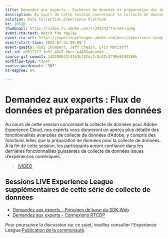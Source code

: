 ```yaml
---
title: Demandez aux experts - Enchères de données et préparation des données
description: Au cours de cette session concernant la collecte de données pour Adobe Experience Cloud, nos experts vous donneront un aperçu plus détaillé des fonctionnalités avancées de collecte de données d’Adobe, y compris des fonctions telles que la préparation de données pour la collecte de données. À la fin de cette session, les participants auront confiance dans les dernières fonctionnalités puissantes de collecte de données issues d’expériences numériques.
solution: Data Collection,Experience Platform
kt: 10528
thumbnail: https://video.tv.adobe.com/v/345342?format=jpeg
event-cta-text: Watch the replay
event-cta-url: https://experienceleague.adobe.com/docs/experience-league-live-events/events/episodes/exl-live-episode-07-21-22.html?lang=en
event-start-time: 2022-07-21 09:00-7
event-guests: Rudi Shumpert, Jeff Chasin, Eric Matisoff
exl-id: ab5121f7-3e92-48a7-8bcc-a4456a4eab6e
source-git-commit: 3d2289642f4164bf82dc1c8a42c5798e9183188b
workflow-type: tm+mt
source-wordcount: '167'
ht-degree: 0%

---
```


# Demandez aux experts : Flux de données et préparation des données

Au cours de cette session concernant la collecte de données pour Adobe Experience Cloud, nos experts vous donneront un aperçu plus détaillé des fonctionnalités avancées de collecte de données d’Adobe, y compris des fonctions telles que la préparation de données pour la collecte de données. À la fin de cette session, les participants auront confiance dans les dernières fonctionnalités puissantes de collecte de données issues d’expériences numériques.

>[!VIDEO](https://video.tv.adobe.com/v/345342/?quality=12&learn=on)

## Sessions LIVE Experience League supplémentaires de cette série de collecte de données

* [Demandez aux experts - Principes de base du SDK Web](exl-live-episode-05-26-22.md)
* [Demandez aux experts - Connexions RTCDP](exl-live-episode-06-23-22.md)

Pour poursuivre la discussion sur ce sujet, veuillez consulter l’Experience League [Publication de la communauté](https://experienceleaguecommunities.adobe.com/t5/adobe-experience-platform/aep-community-qna-coffee-break-7-21-22-10-30am-pt-adobe/td-p/461503).

